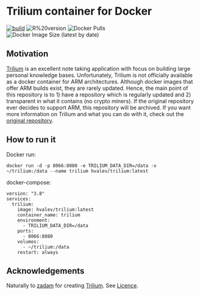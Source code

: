 # Trilium container for Docker
[![build](https://github.com/hvalev/trilium-docker/actions/workflows/build.yml/badge.svg)](https://github.com/hvalev/trilium-docker/actions/workflows/build.yml)
![R%20version](https://img.shields.io/badge/trilium%20version-0.47.5-green)
![Docker Pulls](https://img.shields.io/docker/pulls/hvalev/trilium)
![Docker Image Size (latest by date)](https://img.shields.io/docker/image-size/hvalev/trilium)

## Motivation
[Trilium](https://github.com/zadam/trilium) is an excellent note taking application with focus on building large personal knowledge bases. Unfortunately, Trilium is not officially available as a docker container for ARM architectures. Although docker images that offer ARM builds exist, they are rarely updated. Hence, the main point of this repository is to 1)  have a repository which is regularly updated and 2) transparent in what it contains (no crypto miners). If the original repository ever decides to support ARM, this repository will be archived. If you want more information on Trilium and what you can do with it, check out the [original repository](https://github.com/zadam/trilium).

## How to run it
Docker run:
```
docker run -d -p 8066:8080 -e TRILIUM_DATA_DIR=/data -v ~/trilium:/data --name trilium hvalev/trilium:latest
```
docker-compose:
```
version: "3.8"
services:
  trilium:
    image: hvalev/trilium:latest
    container_name: trilium
    environment:
      - TRILIUM_DATA_DIR=/data
    ports:
      - 8066:8080
    volumes:
      - ~/trilium:/data
    restart: always
```

## Acknowledgements
Naturally to [zadam](https://github.com/zadam) for creating [Trilium](https://github.com/zadam/trilium).
See [Licence](https://github.com/zadam/trilium/blob/master/LICENSE).

